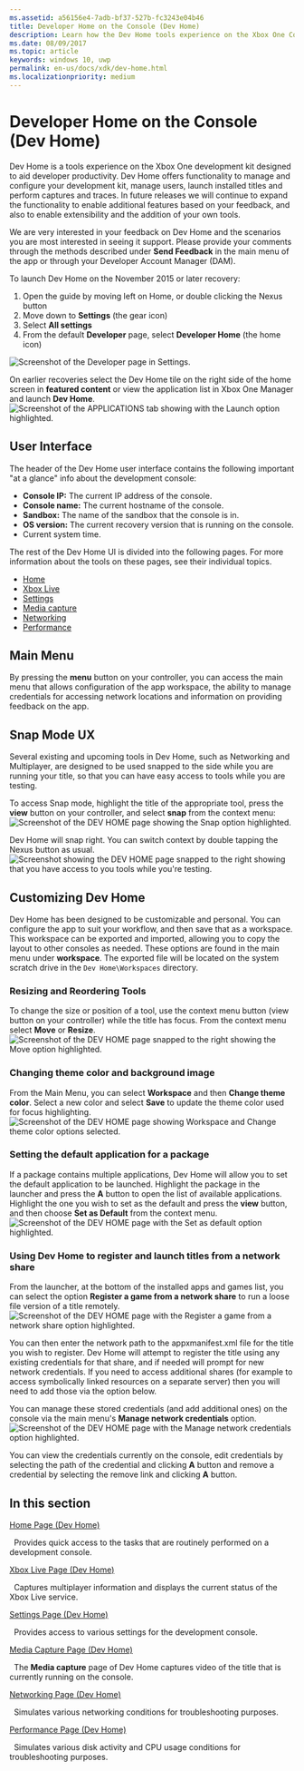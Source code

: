 ```yaml
---
ms.assetid: a56156e4-7adb-bf37-527b-fc3243e04b46
title: Developer Home on the Console (Dev Home)
description: Learn how the Dev Home tools experience on the Xbox One Console development kit aids developer productivity.
ms.date: 08/09/2017
ms.topic: article
keywords: windows 10, uwp
permalink: en-us/docs/xdk/dev-home.html
ms.localizationpriority: medium
---
```

# Developer Home on the Console (Dev Home)
   
  
Dev Home is a tools experience on the Xbox One development kit designed to aid developer productivity. Dev Home offers functionality to manage and configure your development kit, manage users, launch installed titles and perform captures and traces. In future releases we will continue to expand the functionality to enable additional features based on your feedback, and also to enable extensibility and the addition of your own tools.   
   
  
We are very interested in your feedback on Dev Home and the scenarios you are most interested in seeing it support. Please provide your comments through the methods described under **Send Feedback** in the main menu of the app or through your Developer Account Manager (DAM).   
   
  
To launch Dev Home on the November 2015 or later recovery:  
 
   1. Open the guide by moving left on Home, or double clicking the Nexus button  
   1. Move down to **Settings** (the gear icon)   
   1. Select **All settings**  
   1. From the default **Developer** page, select **Developer Home** (the home icon)   

 ![Screenshot of the Developer page in Settings.](images/dev_home_icons.png)   
  
On earlier recoveries select the Dev Home tile on the right side of the home screen in **featured content** or view the application list in Xbox One Manager and launch **Dev Home**.   
 ![Screenshot of the APPLICATIONS tab showing with the Launch option highlighted.](images/dev_home_1.png) 
<a id="ID4EBC"></a>

   

## User Interface  
   
  
The header of the Dev Home user interface contains the following important "at a glance" info about the development console:   
 
   *  **Console IP:** The current IP address of the console.   
   *  **Console name:** The current hostname of the console.  
   *  **Sandbox:** The name of the sandbox that the console is in.  
   *  **OS version:** The current recovery version that is running on the console.
   *  Current system time.   

   
  
The rest of the Dev Home UI is divided into the following pages. For more information about the tools on these pages, see their individual topics.   
 
   *  [Home](devhome-home.md)  
   *  [Xbox Live](devhome-live.md)  
   *  [Settings](devhome-settings.md)  
   *  [Media capture](devhome-capture.md)  
   *  [Networking](devhome-networking.md)  
   *  [Performance](devhome-performance.md)  

  
<a id="ID4EKE"></a>

   

## Main Menu  
   
  
By pressing the **menu** button on your controller, you can access the main menu that allows configuration of the app workspace, the ability to manage credentials for accessing network locations and information on providing feedback on the app.   
  
<a id="ID4EUE"></a>

   

## Snap Mode UX  
   
  
Several existing and upcoming tools in Dev Home, such as Networking and Multiplayer, are designed to be used snapped to the side while you are running your title, so that you can have easy access to tools while you are testing.   
   
  
To access Snap mode, highlight the title of the appropriate tool, press the **view** button on your controller, and select **snap** from the context menu:  
 ![Screenshot of the DEV HOME page showing the Snap option highlighted.](images/dev_home_4.png)   
  
Dev Home will snap right. You can switch context by double tapping the Nexus button as usual.  
 ![Screenshot showing the DEV HOME page snapped to the right showing that you have access to you tools while you're testing.](images/dev_home_5.png)  
<a id="ID4EKF"></a>

   

## Customizing Dev Home  
   
  
Dev Home has been designed to be customizable and personal. You can configure the app to suit your workflow, and then save that as a workspace. This workspace can be exported and imported, allowing you to copy the layout to other consoles as needed. These options are found in the main menu under **workspace**. The exported file will be located on the system scratch drive in the `Dev Home\Workspaces` directory.   
 
<a id="ID4EVF"></a>

   

### Resizing and Reordering Tools  
   
  
To change the size or position of a tool, use the context menu button (view button on your controller) while the title has focus. From the context menu select **Move** or **Resize**.   
 ![Screenshot of the DEV HOME page snapped to the right showing the Move option highlighted.](images/dev_home_6.png)  
<a id="ID4EEG"></a>

   

### Changing theme color and background image  
   
  
From the Main Menu, you can select **Workspace** and then **Change theme color**. Select a new color and select **Save** to update the theme color used for focus highlighting.   
 ![Screenshot of the DEV HOME page showing Workspace and Change theme color options selected.](images/dev_home_7.png)  
<a id="ID4EVG"></a>

   

### Setting the default application for a package  
   
  
If a package contains multiple applications, Dev Home will allow you to set the default application to be launched. Highlight the package in the launcher and press the **A** button to open the list of available applications. Highlight the one you wish to set as the default and press the **view** button, and then choose **Set as Default** from the context menu.   
 ![Screenshot of the DEV HOME page with the Set as default option highlighted.](images/dev_home_setdefault.png)  
<a id="ID4EGH"></a>

   

### Using Dev Home to register and launch titles from a network share  
   
  
From the launcher, at the bottom of the installed apps and games list, you can select the option **Register a game from a network share** to run a loose file version of a title remotely.   
 ![Screenshot of the DEV HOME page with the Register a game from a network share option highlighted.](images/dev_home_8.png)   
  
You can then enter the network path to the appxmanifest.xml file for the title you wish to register. Dev Home will attempt to register the title using any existing credentials for that share, and if needed will prompt for new network credentials. If you need to access additional shares (for example to access symbolically linked resources on a separate server) then you will need to add those via the option below.   
   
  
You can manage these stored credentials (and add additional ones) on the console via the main menu's **Manage network credentials** option.   
 ![Screenshot of the DEV HOME page with the Manage network credentials option highlighted.](images/dev_home_9.png)   
  
You can view the credentials currently on the console, edit credentials by selecting the path of the credential and clicking **A** button and remove a credential by selecting the remove link and clicking **A** button.   
   
<a id="ID4EGAAC"></a>

   

## In this section  
  
[Home Page (Dev Home)](devhome-home.md)  


&nbsp;&nbsp;Provides quick access to the tasks that are routinely performed on a development console. 
  
  
[Xbox Live Page (Dev Home)](devhome-live.md)  


&nbsp;&nbsp;Captures multiplayer information and displays the current status of the Xbox Live service. 
  
  
[Settings Page (Dev Home)](devhome-settings.md)  


&nbsp;&nbsp;Provides access to various settings for the development console. 
  
  
[Media Capture Page (Dev Home)](devhome-capture.md)  


&nbsp;&nbsp;The **Media capture** page of Dev Home captures video of the title that is currently running on the console. 
  
  
[Networking Page (Dev Home)](devhome-networking.md)  


&nbsp;&nbsp;Simulates various networking conditions for troubleshooting purposes. 
  
  
[Performance Page (Dev Home)](devhome-performance.md)  


&nbsp;&nbsp;Simulates various disk activity and CPU usage conditions for troubleshooting purposes. 
 